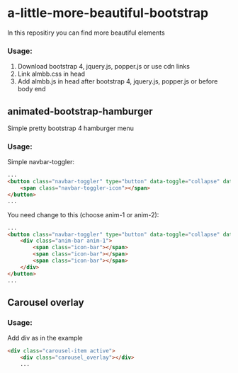 # a-little-more-beautiful-bootstrap
 In this repositiry you can find more beautiful elements

### Usage:
 1) Download bootstrap 4, jquery.js, popper.js or use cdn links
 2) Link almbb.css in head
 3) Add almbb.js in head after bootstrap 4, jquery.js, popper.js or before body end


## animated-bootstrap-hamburger
 Simple pretty bootstrap 4 hamburger menu

### Usage:
Simple navbar-toggler:
```html
...
<button class="navbar-toggler" type="button" data-toggle="collapse" data-target="#navbarSupportedContent" aria-controls="navbarSupportedContent"   aria-expanded="false" aria-label="Toggle navigation">
    <span class="navbar-toggler-icon"></span>
</button>
...
```

You need change to this (choose anim-1 or anim-2):
```html
...
<button class="navbar-toggler" type="button" data-toggle="collapse" data-target="#navbarSupportedContent" aria-controls="navbarSupportedContent" aria-expanded="false" aria-label="Toggle navigation">
    <div class="anim-bar anim-1">  
        <span class="icon-bar"></span>
        <span class="icon-bar"></span>
        <span class="icon-bar"></span>
    </div>
</button>
...
```

## Carousel overlay

### Usage:
Add div as in the example 
```html
<div class="carousel-item active">
    <div class="carousel_overlay"></div>
    ...
```